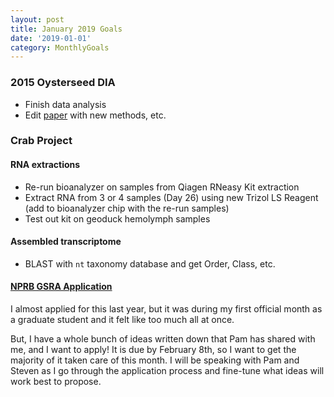 ```yaml
---
layout: post
title: January 2019 Goals
date: '2019-01-01'
category: MonthlyGoals
---
```

### 2015 Oysterseed DIA
- Finish data analysis
- Edit [paper](https://docs.google.com/document/d/1OaYNzlOJr5QibCYt8--GMNGvXlzHPR9_daCkNUVkj-U/edit) with new methods, etc. 

### Crab Project
#### RNA extractions
- Re-run bioanalyzer on samples from Qiagen RNeasy Kit extraction
- Extract RNA from 3 or 4 samples (Day 26) using new Trizol LS Reagent (add to bioanalyzer chip with the re-run samples)
- Test out kit on geoduck hemolymph samples

#### Assembled transcriptome
- BLAST with ```nt``` taxonomy database and get Order, Class, etc.

#### [NPRB GSRA Application](https://www.nprb.org/assets/uploads/files/GSRA/2019_GSRA.pdf)
I almost applied for this last year, but it was during my first official month as a graduate student and it felt like too much all at once. 

But, I have a whole bunch of ideas written down that Pam has shared with me, and I want to apply! It is due by February 8th, so I want to get the majority of it taken care of this month. I will be speaking with Pam and Steven as I go through the application process and fine-tune what ideas will work best to propose. 
